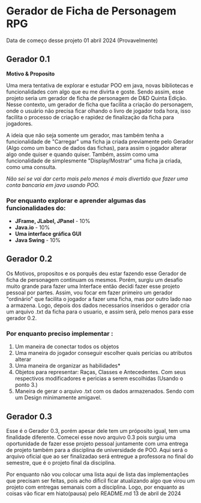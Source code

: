 # **Gerador de Ficha de Personagem RPG**

Data de começo desse projeto 01 abril 2024 (Provavelmente)
## **Gerador 0.1**

**Motivo & Proposito**

Uma mera tentativa de explorar e estudar POO em java, novas bibliotecas e funcionalidades com algo que eu me divirta e goste.
Sendo assim, esse projeto seria um gerador de ficha de personagem de D&D Quinta Edição. Nesse contexto, um gerador de ficha
que facilita a criação do personagem, onde o usuário não precisa ficar olhando o livro de jogador toda hora, isso facilita o 
processo de criação e rapidez de finalização da ficha para jogadores. 

A ideia que não seja somente um gerador, mas também tenha a funcionalidade de "Carregar" uma ficha ja criada previamente pelo
Gerador (Algo como um banco de dados das fichas), para assim o jogador alterar algo onde quiser e quando quiser. Também, assim
como uma funcionalidade de simplesmente "Display/Mostrar" uma ficha ja criada, como uma consulta.

_Não sei se vai dar certo mais pelo menos é mais divertido que fazer uma conta bancaria em java usando POO._

### Por enquanto **explorar** e **aprender** algumas das funcionalidades do:

- **JFrame, JLabel, JPanel** - 10%
- **Java.io** - 10%
- **Uma interface gráfica GUI**
- **Java Swing** - 10%


## **Gerador 0.2**

Os Motivos, propositos e os porquês deu estar fazendo esse Gerador de ficha de personagem continuam os mesmos. Porém, surgiu um
desafio muito grande para fazer uma Interface então decidi fazer esse projeto pessoal por partes. Assim, vou focar em fazer 
primeiro um gerador "ordinário" que facilita o jogador a fazer uma ficha, mas por outro lado nao a armazena. Logo, depois dos 
dados necessarios inseridos o gerador cria um arquivo .txt da ficha para o usuario, e assim será, pelo menos para esse gerador 0.2.

### Por enquanto preciso implementar :
1. Um maneira de conectar todos os objetos
2. Uma maneira do jogador conseguir escolher quais pericias ou atributos alterar
3. Uma maneira de organizar as habilidades*
4. Objetos para representar: Raças, Classes e Antecedentes. Com seus respectivos modificadores e pericias a serem escolhidas
   (Usando o ponto 3.)
5. Maneira de gerar o arquivo .txt com os dados armazenados. Sendo com um Design minimamente amigavel.


## **Gerador 0.3**

Esse é o Gerador 0.3, porém apesar dele tem um próposito igual, tem uma finalidade diferente. Comecei esse novo arquivo 0.3 pois 
surgiu uma oportunidade de fazer esse projeto pessoal juntamente com uma entrega de projeto também para a disciplina de universidade 
de POO. Aqui será o arquivo oficial que ao ser finalizadao será entregue a professora no final do semestre, que é o projeto final da
disciplina.

Por enquanto não vou colocar uma lista aqui de lista das implementações que precisam ser feitas, pois acho dificil ficar atualizando
algo que virou um projeto com entregas semanais com a disciplina. Logo, por enquanto as coisas vão ficar em hiato(pausa) pelo README.md
13 de abril de 2024

